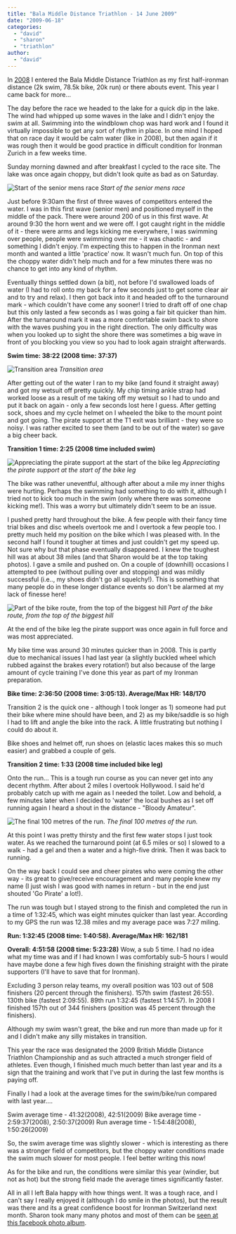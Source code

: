 ```yaml
---
title: "Bala Middle Distance Triathlon - 14 June 2009"
date: "2009-06-18"
categories: 
  - "david"
  - "sharon"
  - "triathlon"
author: 
  - "david"
---
```


In [2008](/?p=366) I entered the Bala Middle Distance Triathlon as my first half-ironman distance (2k swim, 78.5k bike, 20k run) or there abouts event. This year I came back for more...

The day before the race we headed to the lake for a quick dip in the lake. The wind had whipped up some waves in the lake and I didn't enjoy the swim at all. Swimming into the windblown chop was hard work and I found it virtually impossible to get any sort of rhythm in place. In one mind I hoped that on race day it would be calm water (like in 2008), but then again if it was rough then it would be good practice in difficult condition for Ironman Zurich in a few weeks time.

Sunday morning dawned and after breakfast I cycled to the race site. The lake was once again choppy, but didn't look quite as bad as on Saturday.

![Start of the senior mens race](/images/2009/20090614-img_4209.jpg)
*Start of the senior mens race*

Just before 9:30am the first of three waves of competitors entered the water. I was in this first wave (senior men) and positioned myself in the middle of the pack. There were around 200 of us in this first wave. At around 9:30 the horn went and we were off. I got caught right in the middle of it - there were arms and legs kicking me everywhere, I was swimming over people, people were swimming over me - it was chaotic - and something I didn't enjoy. I'm expecting this to happen in the Ironman next month and wanted a little 'practice' now. It wasn't much fun. On top of this the choppy water didn't help much and for a few minutes there was no chance to get into any kind of rhythm.

Eventually things settled down (a bit), not before I'd swallowed loads of water (I had to roll onto my back for a few seconds just to get some clear air and to try and relax). I then got back into it and headed off to the turnaround mark - which couldn't have come any sooner! I tried to draft off of one chap but this only lasted a few seconds as I was going a fair bit quicker than him. After the turnaround mark it was a more comfortable swim back to shore with the waves pushing you in the right direction. The only difficulty was when you looked up to sight the shore there was sometimes a big wave in front of you blocking you view so you had to look again straight afterwards.

**Swim time: 38:22 (2008 time: 37:37)**

![Transition area](/images/2009/20090614-img_4214.jpg)
*Transition area*

After getting out of the water I ran to my bike (and found it straight away) and got my wetsuit off pretty quickly. My chip timing ankle strap had worked loose as a result of me taking off my wetsuit so I had to undo and put it back on again - only a few seconds lost here I guess. After getting sock, shoes and my cycle helmet on I wheeled the bike to the mount point and got going. The pirate support at the T1 exit was brilliant - they were so noisy. I was rather excited to see them (and to be out of the water) so gave a big cheer back.

**Transition 1 time: 2:25 (2008 time included swim)**

![Appreciating the pirate support at the start of the bike leg](/images/2009/20090614-img_4280.jpg)
*Appreciating the pirate support at the start of the bike leg*

The bike was rather uneventful, although after about a mile my inner thighs were hurting. Perhaps the swimming had something to do with it, although I tried not to kick too much in the swim (only where there was someone kicking me!). This was a worry but ultimately didn't seem to be an issue.

I pushed pretty hard throughout the bike. A few people with their fancy time trial bikes and disc wheels overtook me and I overtook a few people too. I pretty much held my position on the bike which I was pleased with. In the second half I found it tougher at times and just couldn't get my speed up. Not sure why but that phase eventually disappeared. I knew the toughest hill was at about 38 miles (and that Sharon would be at the top taking photos). I gave a smile and pushed on. On a couple of (downhill) occasions I attempted to pee (without pulling over and stopping) and was mildly successful (i.e.., my shoes didn't go all squelchy!). This is something that many people do in these longer distance events so don't be alarmed at my lack of finesse here!

![Part of the bike route, from the top of the biggest hill](/images/2009/20090614-img_4918.jpg)
*Part of the bike route, from the top of the biggest hill*

At the end of the bike leg the pirate support was once again in full force and was most appreciated.

My bike time was around 30 minutes quicker than in 2008. This is partly due to mechanical issues I had last year (a slightly buckled wheel which rubbed against the brakes every rotation!) but also because of the large amount of cycle training I've done this year as part of my Ironman preparation.

**Bike time: 2:36:50 (2008 time: 3:05:13). Average/Max HR: 148/170**

Transition 2 is the quick one - although I took longer as 1) someone had put their bike where mine should have been, and 2) as my bike/saddle is so high I had to lift and angle the bike into the rack. A little frustrating but nothing I could do about it.

Bike shoes and helmet off, run shoes on (elastic laces makes this so much easier) and grabbed a couple of gels.

**Transition 2 time: 1:33 (2008 time included bike leg)**

Onto the run... This is a tough run course as you can never get into any decent rhythm. After about 2 miles I overtook Hollywood. I said he'd probably catch up with me again as I needed the toilet. Low and behold, a few minutes later when I decided to 'water' the local bushes as I set off running again I heard a shout in the distance - "Bloody Amateur".

![The final 100 metres of the run.](/images/2009/20090614-img_4936.jpg)
*The final 100 metres of the run.*

At this point I was pretty thirsty and the first few water stops I just took water. As we reached the turnaround point (at 6.5 miles or so) I slowed to a walk - had a gel and then a water and a high-five drink. Then it was back to running.

On the way back I could see and cheer pirates who were coming the other way - its great to give/receive encouragement and many people knew my name (I just wish I was good with names in return - but in the end just shouted 'Go Pirate' a lot!).

The run was tough but I stayed strong to the finish and completed the run in a time of 1:32:45, which was eight minutes quicker than last year. According to my GPS the run was 12.38 miles and my average pace was 7:27 miling.

**Run: 1:32:45 (2008 time: 1:40:58). Average/Max HR: 162/181**

**Overall: 4:51:58 (2008 time: 5:23:28)** Wow, a sub 5 time. I had no idea what my time was and if I had known I was comfortably sub-5 hours I would have maybe done a few high fives down the finishing straight with the pirate supporters (I'll have to save that for Ironman).

Excluding 3 person relay teams, my overall position was 103 out of 508 finishers (20 percent through the finishers). 157th swim (fastest 26:55). 130th bike (fastest 2:09:55). 89th run 1:32:45 (fastest 1:14:57). In 2008 I finished 157th out of 344 finishers (position was 45 percent through the finishers).

Although my swim wasn't great, the bike and run more than made up for it and I didn't make any silly mistakes in transition.

This year the race was designated the 2009 British Middle Distance Triathlon Championship and as such attracted a much stronger field of athletes. Even though, I finished much much better than last year and its a sign that the training and work that I've put in during the last few months is paying off.

Finally I had a look at the average times for the swim/bike/run compared with last year....

Swim average time - 41:32(2008), 42:51(2009) Bike average time - 2:59:37(2008), 2:50:37(2009) Run average time - 1:54:48(2008), 1:50:26(2009)

So, the swim average time was slightly slower - which is interesting as there was a stronger field of competitors, but the choppy water conditions made the swim much slower for most people. I feel better writing this now!

As for the bike and run, the conditions were similar this year (windier, but not as hot) but the strong field made the average times significantly faster.

All in all I left Bala happy with how things went. It was a tough race, and I can't say I really enjoyed it (although I do smile in the photos), but the result was there and its a great confidence boost for Ironman Switzerland next month. Sharon took many many photos and most of them can be [seen at this facebook photo album](http://www.facebook.com/album.php?aid=84691&id=513393991&l=d1fceae168).
